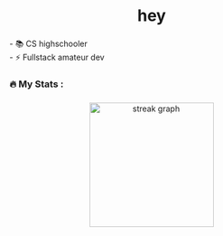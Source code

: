 
###

<h1 align="center">hey</h1>

###



###

<p align="left">- 📚 CS highschooler<br>- ⚡ Fullstack amateur dev</p>

###


###

<h3 align="left">🔥   My Stats :</h3>

###

<div align="center">
  <img src="https://streak-stats.demolab.com?user=synthcrystal&locale=en&mode=daily&theme=dark&hide_border=false&border_radius=5&order=3" height="220" alt="streak graph"  />
</div>

###
